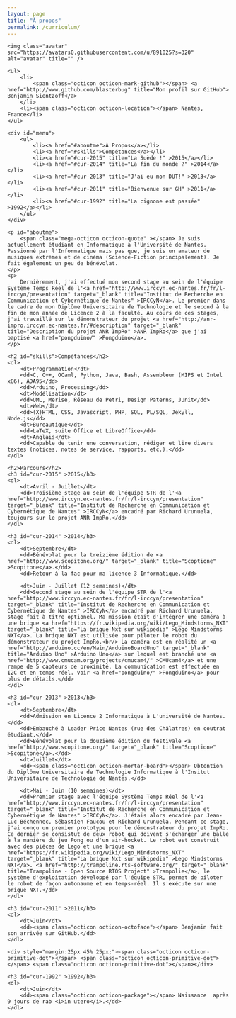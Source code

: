 ```yaml
---
layout: page
title: "À propos"
permalink: /curriculum/
---
```

<div id="cv-header">

    <img class="avatar" src="https://avatars0.githubusercontent.com/u/891025?s=320" alt="avatar" title="" />

    <ul>
        <li>
            <span class="octicon octicon-mark-github"></span> <a href="http://www.github.com/blasterbug" title="Mon profil sur GitHub"> Benjamin Sientzoff</a>
        </li>
        <li><span class="octicon octicon-location"></span> Nantes, France</li>
    </ul>

    <div id="menu">
        <ul>
            <li><a href="#aboutme">À Propos</a></li>
            <li><a href="#skills">Compétances</a></li>
			<li><a href="#cur-2015" title="La Suède !" >2015</a></li>
            <li><a href="#cur-2014" title="La fin du monde ?" >2014</a></li>
            <li><a href="#cur-2013" title="J'ai eu mon DUT!" >2013</a></li>
            <li><a href="#cur-2011" title="Bienvenue sur GH" >2011</a></li>
            <li><a href="#cur-1992" title="La cignone est passée" >1992</a></li>
        </ul>
    </div>

</div>

<section>

    <p id="aboutme">
        <span class="mega-octicon octicon-quote" ></span> Je suis actuellement étudiant en Informatique à l'Université de Nantes. Passionné par l'Informatique mais pas que, je suis un amateur de musiques extrêmes et de cinéma (Science-Fiction principalement). Je fait également un peu de bénévolat.
    </p>
    <p>
        Dernièrement, j'ai effectué mon second stage au sein de l'équipe Système Temps Réel de l'<a href="http://www.irccyn.ec-nantes.fr/fr/l-irccyn/presentation" target="_blank" title="Institut de Recherche en Communication et Cybernétique de Nantes" >IRCCyN</a>. Le premier dans le cadre de mon Diplôme Universitaire de Technologie et le second à la fin de mon année de Licence 2 à la faculté. Au cours de ces stages, j'ai travaillé sur le démonstrateur du projet <a href="http://anr-impro.irccyn.ec-nantes.fr/#description" target="_blank" title="Description du projet ANR ImpRo" >ANR ImpRo</a> que j'ai baptisé <a href="pongduino/" >Pongduino</a>.
    </p>

    <h2 id="skills">Compétances</h2>
    <dl>
        <dt>Programmation</dt>
        <dd>C, C++, OCaml, Python, Java, Bash, Assembleur (MIPS et Intel x86), ADA95</dd>
        <dd>Arduino, Processing</dd>
        <dt>Modélisation</dt>
        <dd>UML, Merise, Réseau de Petri, Design Paterns, JUnit</dd>
        <dt>Web</dt>
        <dd>(X)HTML, CSS, Javascript, PHP, SQL, PL/SQL, Jekyll, Node.js</dd>
        <dt>Bureautique</dt>
        <dd>LaTeX, suite Office et LibreOffice</dd>
        <dt>Anglais</dt>
        <dd>Capable de tenir une conversation, rédiger et lire divers textes (notices, notes de service, rapports, etc.).</dd>
    </dl>

    <h2>Parcours</h2>
    <h3 id="cur-2015" >2015</h3>
    <dl>
        <dt>Avril - Juillet</dt>
        <dd>Troisième stage au sein de l'équipe STR de l'<a href="http://www.irccyn.ec-nantes.fr/fr/l-irccyn/presentation" target="_blank" title="Institut de Recherche en Communication et Cybernétique de Nantes" >IRCCyN</a> encadré par Richard Urunuela, toujours sur le projet ANR ImpRo.</dd>
    </dl>

    <h3 id="cur-2014" >2014</h3>
    <dl>
        <dt>Septembre</dt>
        <dd>Bénévolat pour la treizième édition de <a href="http://www.scopitone.org/" target="_blank" title="Scoptione" >Scopitone</a>.</dd>
        <dd>Retour à la fac pour ma licence 3 Informatique.</dd>

        <dt>Juin - Juillet (12 semaines)</dt>
        <dd>Second stage au sein de l'équipe STR de l'<a href="http://www.irccyn.ec-nantes.fr/fr/l-irccyn/presentation" target="_blank" title="Institut de Recherche en Communication et Cybernétique de Nantes" >IRCCyN</a> encadré par Richard Urunuela, stage fait à titre optionel. Ma mission était d'intégrer une caméra à une brique <a href="https://fr.wikipedia.org/wiki/Lego_Mindstorms_NXT" target="_blank" title="La brique Nxt sur wikipedia" >Lego Mindstorms NXT</a>. La brique NXT est utilisée pour piloter le robot du démonstrateur du projet ImpRo.<br/> La caméra est en réalité un <a href="http://arduino.cc/en/Main/ArduinoBoardUno" target="_blank" title="Arduino Uno" >Arduino Uno</a> sur lequel est branché une <a href="http://www.cmucam.org/projects/cmucam4/" >CMUcam4</a> et une rampe de 5 capteurs de proximité. La communication est effectuée en I2C et en temps-réel. Voir <a href="pongduino/" >Pongduino</a> pour plus de détails.</dd>
    </dl>

    <h3 id="cur-2013" >2013</h3>
    <dl>
        <dt>Septembre</dt>
        <dd>Admission en Licence 2 Informatique à L'université de Nantes.</dd>
        <dd>Embauché à Leader Price Nantes (rue des Châlatres) en coutrat étudiant.</dd>
        <dd>Bénévolat pour la douzième édition du festivale <a href="http://www.scopitone.org/" target="_blank" title="Scoptione" >Scopitone</a>.</dd>
        <dt>Juillet</dt>
        <dd><span class="octicon octicon-mortar-board"></span> Obtention du Diplôme Universitaire de Technologie Informatique à l'Insitut Universitaire de Technologie de Nantes.</dd>

        <dt>Mai - Juin (10 semaines)</dt>
        <dd>Premier stage avec l'équipe Système Temps Réel de l'<a href="http://www.irccyn.ec-nantes.fr/fr/l-irccyn/presentation" target="_blank" title="Institut de Recherche en Communication et Cybernétique de Nantes" >IRCCyN</a>. J'étais alors encadré par Jean-Luc Béchennec, Sébastien Faucou et Richard Urunuela. Pendant ce stage, j'ai conçu un premier prototype pour le démonstrateur du projet ImpRo. Ce dernier se consistut de deux robot qui doivent s'échanger une balle à la manière du jeu Pong ou d'un air-hocket. Le robot est construit avec des pièces de Lego et une brique <a href="https://fr.wikipedia.org/wiki/Lego_Mindstorms_NXT" target="_blank" title="La brique Nxt sur wikipedia" >Lego Mindstorms NXT</a>. <a href="http://trampoline.rts-software.org/" target="_blank" title="Trampoline - Open Source RTOS Project" >Trampolie</a>, le système d'exploitation développé par l'équipe STR, permet de piloter le robot de façon autonaume et en temps-réel. Il s'exécute sur une brique NXT.</dd>
    </dl>

    <h3 id="cur-2011" >2011</h3>
    <dl>
        <dt>Juin</dt>
        <dd><span class="octicon octicon-octoface"></span> Benjamin fait son arrivée sur GitHub.</dd>
    </dl>

    <div style="margin:25px 45% 25px;"><span class="octicon octicon-primitive-dot"></span> <span class="octicon octicon-primitive-dot"></span> <span class="octicon octicon-primitive-dot"></span></div>

    <h3 id="cur-1992" >1992</h3>
    <dl>
        <dt>Juin</dt>
        <dd><span class="octicon octicon-package"></span> Naissance  après 9 jours de rab <i>in utero</i>.</dd>
    </dl>
</section>